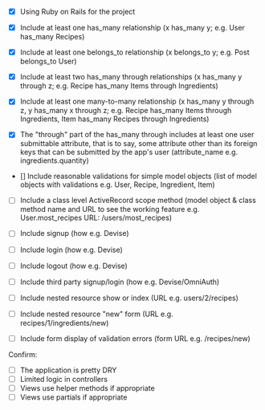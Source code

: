  - [x] Using Ruby on Rails for the project

 - [x] Include at least one has_many relationship (x has_many y; e.g. User has_many Recipes) 

 - [x] Include at least one belongs_to relationship (x belongs_to y; e.g. Post belongs_to User)

 - [x] Include at least two has_many through relationships (x has_many y through z; e.g. Recipe has_many Items through Ingredients)

 - [x] Include at least one many-to-many relationship (x has_many y through z, y has_many x through z; e.g. Recipe has_many Items through Ingredients, Item has_many Recipes through Ingredients)

 - [x] The "through" part of the has_many through includes at least one user submittable attribute, that is to say, some attribute other than its foreign keys that can be submitted by the app's user (attribute_name e.g. ingredients.quantity)
 
 - [] Include reasonable validations for simple model objects (list of model objects with validations e.g. User, Recipe, Ingredient, Item)
 
 - [ ] Include a class level ActiveRecord scope method (model object & class method name and URL to see the working feature e.g. User.most_recipes URL: /users/most_recipes)
 
- [ ] Include signup (how e.g. Devise)
- [ ] Include login (how e.g. Devise)
- [ ] Include logout (how e.g. Devise)
- [ ] Include third party signup/login (how e.g. Devise/OmniAuth)
- [ ] Include nested resource show or index (URL e.g. users/2/recipes)
- [ ] Include nested resource "new" form (URL e.g. recipes/1/ingredients/new)
- [ ] Include form display of validation errors (form URL e.g. /recipes/new)


Confirm:
- [ ] The application is pretty DRY
- [ ] Limited logic in controllers
- [ ] Views use helper methods if appropriate
- [ ] Views use partials if appropriate
